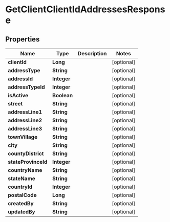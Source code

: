 # GetClientClientIdAddressesResponse

## Properties
Name | Type | Description | Notes
------------ | ------------- | ------------- | -------------
**clientId** | **Long** |  |  [optional]
**addressType** | **String** |  |  [optional]
**addressId** | **Integer** |  |  [optional]
**addressTypeId** | **Integer** |  |  [optional]
**isActive** | **Boolean** |  |  [optional]
**street** | **String** |  |  [optional]
**addressLine1** | **String** |  |  [optional]
**addressLine2** | **String** |  |  [optional]
**addressLine3** | **String** |  |  [optional]
**townVillage** | **String** |  |  [optional]
**city** | **String** |  |  [optional]
**countyDistrict** | **String** |  |  [optional]
**stateProvinceId** | **Integer** |  |  [optional]
**countryName** | **String** |  |  [optional]
**stateName** | **String** |  |  [optional]
**countryId** | **Integer** |  |  [optional]
**postalCode** | **Long** |  |  [optional]
**createdBy** | **String** |  |  [optional]
**updatedBy** | **String** |  |  [optional]
